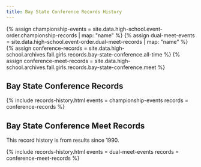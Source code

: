 ```yaml
---
title: Bay State Conference Records History
---
```


{% assign championship-events = site.data.high-school.event-order.championship-records | map: "name" %}
{% assign dual-meet-events = site.data.high-school.event-order.dual-meet-records | map: "name" %}
{% assign conference-records = site.data.high-school.archives.fall.girls.records.bay-state-conference.all-time %}
{% assign conference-meet-records = site.data.high-school.archives.fall.girls.records.bay-state-conference.meet %}

## Bay State Conference Records

{% include records-history.html
  events = championship-events
  records = conference-records %}

## Bay State Conference Meet Records

This record history is from results since 1990.

{% include records-history.html
  events = dual-meet-events
  records = conference-meet-records %}
